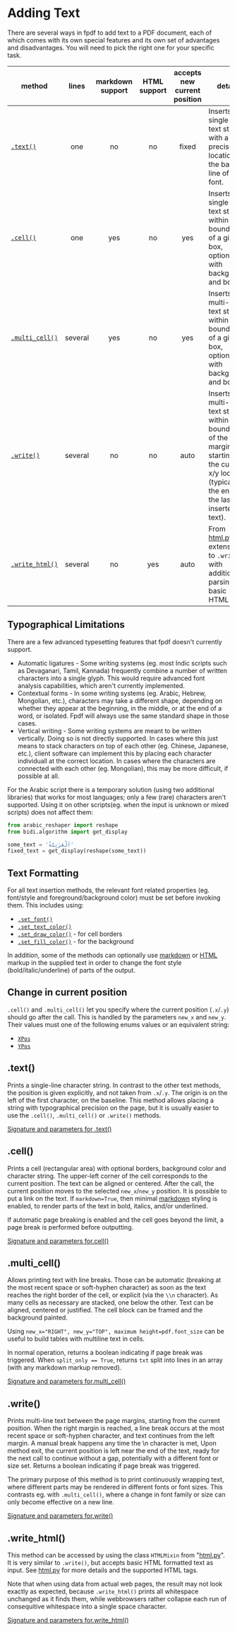 # Adding Text

There are several ways in fpdf to add text to a PDF document, each of which comes with its own special features and its own set of advantages and disadvantages. You will need to pick the right one for your specific task.

| method | lines | markdown support | HTML support | accepts new current position | details |
| -- | :--: | :--: | :--: | :--: | -- |
| [`.text()`](#text)  | one | no | no | fixed | Inserts a single-line text string with a precise location on the base line of the font.|
| [`.cell()`](#cell)  | one | yes | no | yes | Inserts a single-line text string within the boundaries of a given box, optionally with background and border. |
| [`.multi_cell()`](#multi_cell) | several | yes | no | yes | Inserts a multi-line text string within the boundaries of a given box, optionally with background and border. |
| [`.write()`](#write) | several | no | no | auto | Inserts a multi-line text string within the boundaries of the page margins, starting at the current x/y location (typically the end of the last inserted text). |
| [`.write_html()`](#write_html) | several | no | yes | auto | From [html.py](HTML.html). An extension to `.write()`, with additional parsing of basic HTML tags.

## Typographical Limitations

There are a few advanced typesetting features that fpdf doesn't currently support.

* Automatic ligatures - Some writing systems (eg. most Indic scripts such as Devaganari, Tamil, Kannada) frequently combine a number of written characters into a single glyph. This would require advanced font analysis capabilities, which aren't currently implemented.
* Contextual forms - In some writing systems (eg. Arabic, Hebrew, Mongolian, etc.), characters may take a different shape, depending on whether they appear at the beginning, in the middle, or at the end of a word, or isolated. Fpdf will always use the same standard shape in those cases.
* Vertical writing - Some writing systems are meant to be written vertically. Doing so is not directly supported. In cases where this just means to stack characters on top of each other (eg. Chinese, Japanese, etc.), client software can implement this by placing each character individuall at the correct location. In cases where the characters are connected with each other (eg. Mongolian), this may be more difficult, if possible at all.

For the Arabic script there is a temporary solution (using two additional libraries) that works for most languages; only a few (rare) characters aren't supported. Using it on other scripts(eg. when the input is unknown or mixed scripts) does not affect them:
```python
from arabic_reshaper import reshape
from bidi.algorithm import get_display

some_text = 'اَلْعَرَبِيَّةُ'
fixed_text = get_display(reshape(some_text))
```

## Text Formatting
For all text insertion methods, the relevant font related properties (eg. font/style and foreground/background color) must be set before invoking them. This includes using:

* [`.set_font()`](fpdf/fpdf.html#fpdf.fpdf.FPDF.set_font)
* [`.set_text_color()`](fpdf/fpdf.html#fpdf.fpdf.FPDF.set_text_color)
* [`.set_draw_color()`](fpdf/fpdf.html#fpdf.fpdf.FPDF.set_draw_color) - for cell borders
* [`.set_fill_color()`](fpdf/fpdf.html#fpdf.fpdf.FPDF.set_fill_color) - for the background

In addition, some of the methods can optionally use [markdown](TextStyling.html#markdowntrue) or [HTML](HTML.html) markup in the supplied text in order to change the font style (bold/italic/underline) of parts of the output.

## Change in current position
`.cell()` and `.multi_cell()` let you specify where the current position (`.x`/`.y`) should go after the call.
This is handled by the parameters `new_x` and `new_y`.
Their values must one of the following enums values or an equivalent string:

* [`XPos`](https://pyfpdf.github.io/fpdf2/fpdf/enums.html#fpdf.enums.XPos)
* [`YPos`](https://pyfpdf.github.io/fpdf2/fpdf/enums.html#fpdf.enums.YPos)

## .text()
Prints a single-line character string. In contrast to the other text methods,
the position is given explicitly, and not taken from `.x`/`.y`. The origin is
on the left of the first character, on the baseline. This method allows placing
a string with typographical precision on the page, but it is usually easier to
use the `.cell()`, `.multi_cell()` or `.write()` methods.

[Signature and parameters for .text()](https://pyfpdf.github.io/fpdf2/fpdf/fpdf.html#fpdf.fpdf.FPDF.text)

## .cell()
Prints a cell (rectangular area) with optional borders, background color and
character string. The upper-left corner of the cell corresponds to the current
position. The text can be aligned or centered. After the call, the current
position moves to the selected `new_x`/`new_y` position. It is possible to put a link on the text.
If `markdown=True`, then minimal [markdown](TextStyling.html#markdowntrue)
styling is enabled, to render parts of the text in bold, italics, and/or
underlined.

If automatic page breaking is enabled and the cell goes beyond the limit, a
page break is performed before outputting.

[Signature and parameters for.cell()](https://pyfpdf.github.io/fpdf2/fpdf/fpdf.html#fpdf.fpdf.FPDF.cell)

## .multi_cell()
Allows printing text with line breaks. Those can be automatic (breaking at the
most recent space or soft-hyphen character) as soon as the text reaches the
right border of the cell, or explicit (via the `\\n` character).
As many cells as necessary are stacked, one below the other.
Text can be aligned, centered or justified. The cell block can be framed and
the background painted.

Using `new_x="RIGHT", new_y="TOP", maximum height=pdf.font_size` can be
useful to build tables with multiline text in cells.

In normal operation, returns a boolean indicating if page break was triggered.
When `split_only == True`, returns `txt` split into lines in an array (with any markdown markup removed).

[Signature and parameters for.multi_cell()](https://pyfpdf.github.io/fpdf2/fpdf/fpdf.html#fpdf.fpdf.FPDF.multi_cell)

## .write()
Prints multi-line text between the page margins, starting from the current position.
When the right margin is reached, a line break occurs at the most recent
space or soft-hyphen character, and text continues from the left margin.
A manual break happens any time the \\n character is met,
Upon method exit, the current position is left near the end of the text, ready for the next call to continue without a gap, potentially with a different font or size set. Returns a boolean indicating if page break was triggered.

The primary purpose of this method is to print continuously wrapping text, where different parts may be rendered in different fonts or font sizes. This contrasts eg. with `.multi_cell()`, where a change in font family or size can only become effective on a new line.

[Signature and parameters for.write()](https://pyfpdf.github.io/fpdf2/fpdf/fpdf.html#fpdf.fpdf.FPDF.write)


## .write_html()
This method can be accessed by using the class `HTMLMixin` from "[html.py](HTML.html)". It is very similar to `.write()`, but accepts basic HTML formatted text as input. See [html.py](HTML.html) for more details and the supported HTML tags.

Note that when using data from actual web pages, the result may not look exactly as expected, because `.write_html()` prints all whitespace unchanged as it finds them, while webbrowsers rather collapse each run of consequitive whitespace into a single space character.

[Signature and parameters for.write_html()](https://pyfpdf.github.io/fpdf2/fpdf/html.html#fpdf.html.HTMLMixin.write_html)

